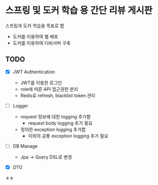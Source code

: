 # 스프링 및 도커 학습 용 간단 리뷰 게시판
스프링과 도커 학습을 목표로 함

+ 도커를 이용하여 웹 배포
+ 도커를 이용하여 디비서버 구축

## TODO
- [x] JWT Authentication
   + JWT를 이용한 로그인
   + role에 따른 API 접근권한 분리
   + Redis로 refresh, blacklist token 관리
- [ ] Logger
   + request 정보에 대한 logging 추가함
     + request body logging 추가 필요 
   + 정의한 exception logging 추가함
     + 이외의 공통 exception logging 추가 필요
 - [ ] DB Manage
   + Jpa -> Query DSL로 변경
 - [x] DTO


ㅎㅎ

